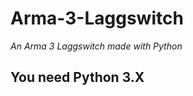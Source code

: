 <h1> Arma-3-Laggswitch </h1>

<i>An Arma 3 Laggswitch made with Python</i>

<h2> You need Python 3.X </h2>
